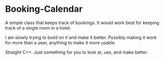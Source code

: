 # Booking-Calendar

A simple class that keeps track of bookings. It would work best for keeping track of a single room in a hotel.

I am slowly trying to build on it and make it better. Possibly making it work for more than a year, anything to make it more usable.

Straight C++. Just something for you to look at, use, and make better.
